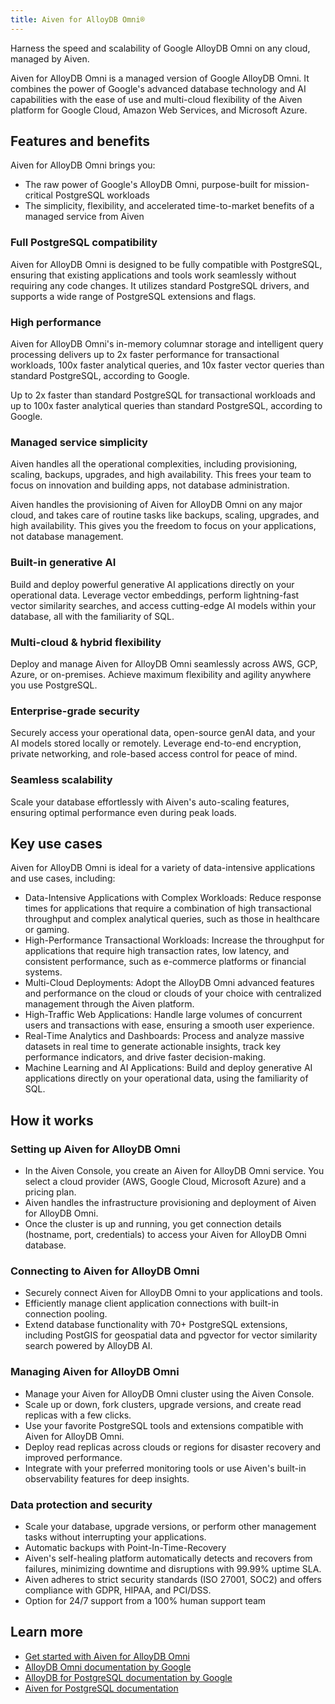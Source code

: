 ```yaml
---
title: Aiven for AlloyDB Omni®
---
```


Harness the speed and scalability of Google AlloyDB Omni on any cloud, managed by Aiven.

Aiven for AlloyDB Omni is a managed version of Google AlloyDB Omni. It combines the power
of Google's advanced database technology and AI capabilities with the ease of use and
multi-cloud flexibility of the Aiven platform for Google Cloud, Amazon Web Services, and
Microsoft Azure.

## Features and benefits

Aiven for AlloyDB Omni brings you:

- The raw power of Google's AlloyDB Omni, purpose-built for mission-critical PostgreSQL workloads
- The simplicity, flexibility, and accelerated time-to-market benefits of a managed service
  from Aiven

### Full PostgreSQL compatibility

Aiven for AlloyDB Omni is designed to be fully compatible with PostgreSQL, ensuring that existing
applications and tools work seamlessly without requiring any code changes. It utilizes
standard PostgreSQL drivers, and supports a wide range of PostgreSQL extensions and flags.

### High performance

Aiven for AlloyDB Omni's in-memory columnar storage and intelligent query processing delivers up to
2x faster performance for transactional workloads, 100x faster analytical queries, and 10x
faster vector queries than standard PostgreSQL, according to Google.

Up to 2x faster than standard PostgreSQL for transactional workloads and up to 100x faster
analytical queries than standard PostgreSQL, according to Google.

### Managed service simplicity

Aiven handles all the operational complexities, including provisioning, scaling, backups,
upgrades, and high availability. This frees your team to focus on innovation and building
apps, not database administration.

Aiven handles the provisioning of Aiven for AlloyDB Omni on any major cloud, and takes care of
routine tasks like backups, scaling, upgrades, and high availability. This gives you the
freedom to focus on your applications, not database management.

### Built-in generative AI

Build and deploy powerful generative AI applications directly on your operational data.
Leverage vector embeddings, perform lightning-fast vector similarity searches, and access
cutting-edge AI models within your database, all with the familiarity of SQL.

### Multi-cloud & hybrid flexibility

Deploy and manage Aiven for AlloyDB Omni seamlessly across AWS, GCP, Azure, or on-premises. Achieve
maximum flexibility and agility anywhere you use PostgreSQL.

### Enterprise-grade security

Securely access your operational data, open-source genAI data, and your AI models stored
locally or remotely. Leverage end-to-end encryption, private networking, and role-based
access control for peace of mind.

### Seamless scalability

Scale your database effortlessly with Aiven's auto-scaling features, ensuring optimal
performance even during peak loads.

## Key use cases

Aiven for AlloyDB Omni is ideal for a variety of data-intensive applications and use cases, including:

- Data-Intensive Applications with Complex Workloads: Reduce response times for
  applications that require a combination of high transactional throughput and complex
  analytical queries, such as those in healthcare or gaming.
- High-Performance Transactional Workloads: Increase the throughput for applications that
  require high transaction rates, low latency, and consistent performance, such as
  e-commerce platforms or financial systems.
- Multi-Cloud Deployments: Adopt the AlloyDB Omni advanced features and performance on the
  cloud or clouds of your choice with centralized management through the Aiven platform.
- High-Traffic Web Applications: Handle large volumes of concurrent users and transactions
  with ease, ensuring a smooth user experience.
- Real-Time Analytics and Dashboards: Process and analyze massive datasets in real time to
  generate actionable insights, track key performance indicators, and drive faster decision-making.
- Machine Learning and AI Applications: Build and deploy generative AI applications
  directly on your operational data, using the familiarity of SQL.

## How it works

### Setting up Aiven for AlloyDB Omni

- In the Aiven Console, you create an Aiven for AlloyDB Omni service. You select a cloud
  provider (AWS, Google Cloud, Microsoft Azure) and a pricing plan.
- Aiven handles the infrastructure provisioning and deployment of Aiven for AlloyDB Omni.
- Once the cluster is up and running, you get connection details (hostname, port,
  credentials) to access your Aiven for AlloyDB Omni database.

### Connecting to Aiven for AlloyDB Omni

- Securely connect Aiven for AlloyDB Omni to your applications and tools.
- Efficiently manage client application connections with built-in connection pooling.
- Extend database functionality with 70+ PostgreSQL extensions, including PostGIS for
  geospatial data and pgvector for vector similarity search powered by AlloyDB AI.

### Managing Aiven for AlloyDB Omni

- Manage your Aiven for AlloyDB Omni cluster using the Aiven Console.
- Scale up or down, fork clusters, upgrade versions, and create read replicas with a few clicks.
- Use your favorite PostgreSQL tools and extensions compatible with Aiven for AlloyDB Omni.
- Deploy read replicas across clouds or regions for disaster recovery and improved performance.
- Integrate with your preferred monitoring tools or use Aiven's built-in observability
  features for deep insights.

### Data protection and security

- Scale your database, upgrade versions, or perform other management tasks without
interrupting your applications.
- Automatic backups with Point-In-Time-Recovery
- Aiven's self-healing platform automatically detects and recovers from failures, minimizing
downtime and disruptions with 99.99% uptime SLA.
- Aiven adheres to strict security standards (ISO 27001, SOC2) and offers compliance with
  GDPR, HIPAA, and PCI/DSS.
- Option for 24/7 support from a 100% human support team

## Learn more

- [Get started with Aiven for AlloyDB Omni](/docs/products/alloydb-omni/get-started)
- [AlloyDB Omni documentation by Google](https://cloud.google.com/alloydb/docs/omni)
- [AlloyDB for PostgreSQL documentation by Google](https://cloud.google.com/alloydb/docs)
- [Aiven for PostgreSQL documentation](/docs/products/postgresql)
